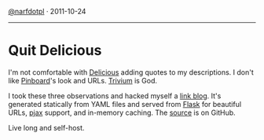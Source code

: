 [@narfdotpl](http://narf.pl/) &middot; 2011-10-24

---


Quit Delicious
==============


I'm not comfortable with [Delicious][] adding quotes to my descriptions.
I don't like [Pinboard][]'s look and URLs.  [Trivium][] is God.

I took these three observations and hacked myself a [link blog][].  It's
generated statically from YAML files and served from [Flask][] for
beautiful URLs, [pjax][] support, and in-memory caching.  The [source][]
is on GitHub.

Live long and self-host.


  [Delicious]: http://delicious.com/
  [Pinboard]: http://pinboard.in/
  [Trivium]: http://chneukirchen.org/trivium/
  [link blog]: http://links.narf.pl/
  [Flask]: http://flask.pocoo.org/
  [pjax]: https://github.com/defunkt/jquery-pjax
  [source]: https://github.com/narfdotpl/links
